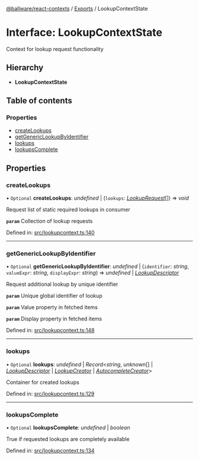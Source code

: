 [@ballware/react-contexts](../README.md) / [Exports](../modules.md) / LookupContextState

# Interface: LookupContextState

Context for lookup request functionality

## Hierarchy

* **LookupContextState**

## Table of contents

### Properties

- [createLookups](lookupcontextstate.md#createlookups)
- [getGenericLookupByIdentifier](lookupcontextstate.md#getgenericlookupbyidentifier)
- [lookups](lookupcontextstate.md#lookups)
- [lookupsComplete](lookupcontextstate.md#lookupscomplete)

## Properties

### createLookups

• `Optional` **createLookups**: *undefined* \| (`lookups`: [*LookupRequest*](lookuprequest.md)[]) => *void*

Request list of static required lookups in consumer

**`param`** Collection of lookup requests

Defined in: [src/lookupcontext.ts:140](https://github.com/frankball/ballware-react-contexts/blob/214ba92/src/lookupcontext.ts#L140)

___

### getGenericLookupByIdentifier

• `Optional` **getGenericLookupByIdentifier**: *undefined* \| (`identifier`: *string*, `valueExpr`: *string*, `displayExpr`: *string*) => *undefined* \| [*LookupDescriptor*](lookupdescriptor.md)

Request additional lookup by unique identifier

**`param`** Unique global identifier of lookup

**`param`** Value property in fetched items

**`param`** Display property in fetched items

Defined in: [src/lookupcontext.ts:148](https://github.com/frankball/ballware-react-contexts/blob/214ba92/src/lookupcontext.ts#L148)

___

### lookups

• `Optional` **lookups**: *undefined* \| *Record*<*string*, *unknown*[] \| [*LookupDescriptor*](lookupdescriptor.md) \| [*LookupCreator*](../modules.md#lookupcreator) \| [*AutocompleteCreator*](../modules.md#autocompletecreator)\>

Container for created lookups

Defined in: [src/lookupcontext.ts:129](https://github.com/frankball/ballware-react-contexts/blob/214ba92/src/lookupcontext.ts#L129)

___

### lookupsComplete

• `Optional` **lookupsComplete**: *undefined* \| *boolean*

True if requested lookups are completely available

Defined in: [src/lookupcontext.ts:134](https://github.com/frankball/ballware-react-contexts/blob/214ba92/src/lookupcontext.ts#L134)
